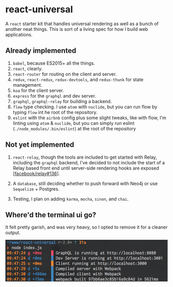# react-universal

A `react` starter kit that handles universal rendering as well as a bunch of another neat things. This is sort of a living spec for how I build web applications.

## Already implemented

1. `babel`, because ES2015+ all the things.
2. `react`, clearly.
3. `react-router` for routing on the client and server.
4. `redux`, `react-redux`, `redux-devtools`, and `redux-thunk` for state management.
5. `koa` for the client server.
6. `express` for the `graphql` and dev server.
7. `graphql`, `graphql-relay` for building a backend.
8. `flow` type checking. I use `atom` with `nuclide`, but you can run flow by typing `flow` int he root of the repository.
9. `eslint` with the `airbnb` config plus some slight tweaks, like with flow, I'm linting using `atom` & `nuclide`, but you can simply run eslint (`./node_modules/.bin/eslint`) at the root of the repository


## Not yet implemented

1. `react-relay`, though the tools are included to get started with Relay, including the `graphql` backend, I've decided to not include the start of a Relay based front end until server-side rendering hooks are exposed [[facebook/relay#136](https://github.com/facebook/relay/issues/136)].

2. A `database`, still deciding whether to push forward with Neo4j or use `Sequelize` + Postgres.

3. Testing, I plan on adding `karma`, `mocha`, `sinon`, and `chai`.

## Where'd the terminal ui go?

It felt pretty garish, and was very heavy, so I opted to remove it for a cleaner output.

![Terminal](./docs/term.png)
